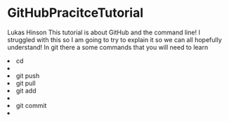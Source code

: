 # GitHubPracitceTutorial
Lukas Hinson
This tutorial is about GitHub and the command line! I struggled with this so I am going to try to explain it so we can all hopefully understand!
In git there a some commands that you will need to learn
<li> cd <li/>
<li>git push</li>
<li>git pull</li>
<li>git add<li/>
<li>git commit<li/>
